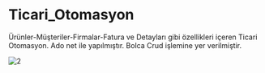 # Ticari_Otomasyon

Ürünler-Müşteriler-Firmalar-Fatura ve Detayları gibi özellikleri içeren Ticari Otomasyon.
Ado net ile yapılmıştır. Bolca Crud işlemine yer verilmiştir.


![2](https://user-images.githubusercontent.com/57223178/187455087-70c1aa1a-5211-4855-9eac-44c5f98b55d7.png)
